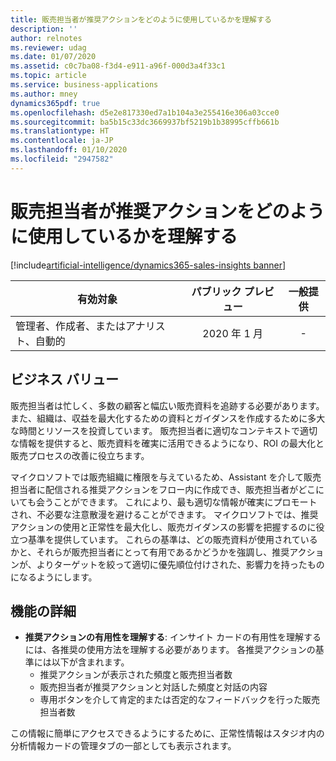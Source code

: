 ```yaml
---
title: 販売担当者が推奨アクションをどのように使用しているかを理解する
description: ''
author: relnotes
ms.reviewer: udag
ms.date: 01/07/2020
ms.assetid: c0c7ba08-f3d4-e911-a96f-000d3a4f33c1
ms.topic: article
ms.service: business-applications
ms.author: mney
dynamics365pdf: true
ms.openlocfilehash: d5e2e817330ed7a1b104a3e255416e306a03cce0
ms.sourcegitcommit: ba5b15c33dc3669937bf5219b1b38995cffb661b
ms.translationtype: HT
ms.contentlocale: ja-JP
ms.lasthandoff: 01/10/2020
ms.locfileid: "2947582"
---
```

# <a name="understand-how-sellers-are-using-suggested-actions"></a>販売担当者が推奨アクションをどのように使用しているかを理解する
[!include[artificial-intelligence/dynamics365-sales-insights banner](../includes/artificial-intelligence/dynamics365-sales-insights.md)]

| 有効対象    |  パブリック プレビュー | 一般提供 | 
| ---------- | :----------: |:----------: |
|管理者、作成者、またはアナリスト、自動的|2020 年 1 月| -|


## <a name="business-value"></a>ビジネス バリュー
<!-- bv start -->
販売担当者は忙しく、多数の顧客と幅広い販売資料を追跡する必要があります。 また、組織は、収益を最大化するための資料とガイダンスを作成するために多大な時間とリソースを投資しています。 販売担当者に適切なコンテキストで適切な情報を提供すると、販売資料を確実に活用できるようになり、ROI の最大化と販売プロセスの改善に役立ちます。 

マイクロソフトでは販売組織に権限を与えているため、Assistant を介して販売担当者に配信される推奨アクションをフロー内に作成でき、販売担当者がどこにいても会うことができます。 これにより、最も適切な情報が確実にプロモートされ、不必要な注意散漫を避けることができます。 マイクロソフトでは、推奨アクションの使用と正常性を最大化し、販売ガイダンスの影響を把握するのに役立つ基準を提供しています。 これらの基準は、どの販売資料が使用されているかと、それらが販売担当者にとって有用であるかどうかを強調し、推奨アクションが、よりターゲットを絞って適切に優先順位付けされた、影響力を持ったものになるようにします。
<!-- bv end -->



## <a name="feature-details"></a>機能の詳細
<!--feature detail start -->
- **推奨アクションの有用性を理解する**: インサイト カードの有用性を理解するには、各推奨の使用方法を理解する必要があります。 各推奨アクションの基準には以下が含まれます。
   - 推奨アクションが表示された頻度と販売担当者数
   - 販売担当者が推奨アクションと対話した頻度と対話の内容
   - 専用ボタンを介して肯定的または否定的なフィードバックを行った販売担当者数
   
この情報に簡単にアクセスできるようにするために、正常性情報はスタジオ内の分析情報カードの管理タブの一部としても表示されます。
<!--feature detail end -->









